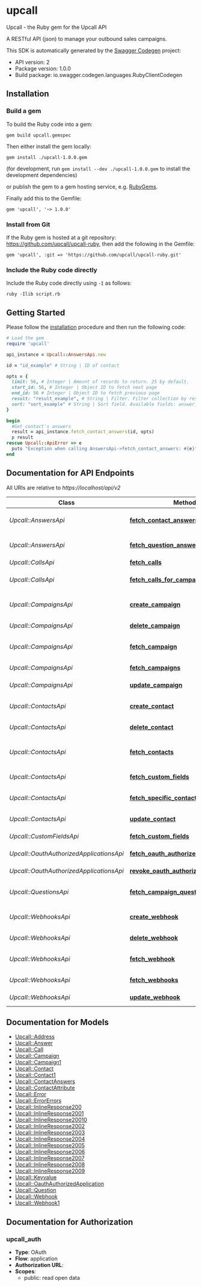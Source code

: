 # upcall

Upcall - the Ruby gem for the Upcall API

A RESTful API (json) to manage your outbound sales campaigns.

This SDK is automatically generated by the [Swagger Codegen](https://github.com/swagger-api/swagger-codegen) project:

- API version: 2
- Package version: 1.0.0
- Build package: io.swagger.codegen.languages.RubyClientCodegen

## Installation

### Build a gem

To build the Ruby code into a gem:

```shell
gem build upcall.gemspec
```

Then either install the gem locally:

```shell
gem install ./upcall-1.0.0.gem
```
(for development, run `gem install --dev ./upcall-1.0.0.gem` to install the development dependencies)

or publish the gem to a gem hosting service, e.g. [RubyGems](https://rubygems.org/).

Finally add this to the Gemfile:

    gem 'upcall', '~> 1.0.0'

### Install from Git

If the Ruby gem is hosted at a git repository: https://github.com/upcall/upcall-ruby, then add the following in the Gemfile:

    gem 'upcall', :git => 'https://github.com/upcall/upcall-ruby.git'

### Include the Ruby code directly

Include the Ruby code directly using `-I` as follows:

```shell
ruby -Ilib script.rb
```

## Getting Started

Please follow the [installation](#installation) procedure and then run the following code:
```ruby
# Load the gem
require 'upcall'

api_instance = Upcall::AnswersApi.new

id = "id_example" # String | ID of contact

opts = { 
  limit: 56, # Integer | Amount of records to return. 25 by default.
  start_id: 56, # Integer | Object ID to fetch next page
  end_id: 56 # Integer | Object ID to fetch previous page
  result: "result_example", # String | Filter. Filter collection by result
  sort: "sort_example" # String | Sort field. Available fields: answer_type, created_at
}

begin
  #Get contact's answers
  result = api_instance.fetch_contact_answers(id, opts)
  p result
rescue Upcall::ApiError => e
  puts "Exception when calling AnswersApi->fetch_contact_answers: #{e}"
end

```

## Documentation for API Endpoints

All URIs are relative to *https://localhost/api/v2*

Class | Method | HTTP request | Description
------------ | ------------- | ------------- | -------------
*Upcall::AnswersApi* | [**fetch_contact_answers**](docs/AnswersApi.md#fetch_contact_answers) | **GET** /contacts/{id}/answers | Get contact's answers
*Upcall::AnswersApi* | [**fetch_question_answers**](docs/AnswersApi.md#fetch_question_answers) | **GET** /questions/{id}/answers | Get question's answers
*Upcall::CallsApi* | [**fetch_calls**](docs/CallsApi.md#fetch_calls) | **GET** /calls | Get all calls
*Upcall::CallsApi* | [**fetch_calls_for_campaign**](docs/CallsApi.md#fetch_calls_for_campaign) | **GET** /campaigns/{id}/calls | Get all calls for a campaign
*Upcall::CampaignsApi* | [**create_campaign**](docs/CampaignsApi.md#create_campaign) | **POST** /campaigns | Create a new campaign
*Upcall::CampaignsApi* | [**delete_campaign**](docs/CampaignsApi.md#delete_campaign) | **DELETE** /campaigns/{id} | Delete a campaign
*Upcall::CampaignsApi* | [**fetch_campaign**](docs/CampaignsApi.md#fetch_campaign) | **GET** /campaigns/{id} | Get a specific campaign
*Upcall::CampaignsApi* | [**fetch_campaigns**](docs/CampaignsApi.md#fetch_campaigns) | **GET** /campaigns | Get all campaigns
*Upcall::CampaignsApi* | [**update_campaign**](docs/CampaignsApi.md#update_campaign) | **PATCH** /campaigns/{id} | Update a campaign
*Upcall::ContactsApi* | [**create_contact**](docs/ContactsApi.md#create_contact) | **POST** /campaigns/{id}/contacts | Add a contact to a campaign
*Upcall::ContactsApi* | [**delete_contact**](docs/ContactsApi.md#delete_contact) | **DELETE** /contacts/{id} | Delete contact
*Upcall::ContactsApi* | [**fetch_contacts**](docs/ContactsApi.md#fetch_contacts) | **GET** /campaigns/{id}/contacts | Get contacts for a campaign
*Upcall::ContactsApi* | [**fetch_custom_fields**](docs/ContactsApi.md#fetch_custom_fields) | **GET** /contacts/{id}/custom_fields | Get custom fields
*Upcall::ContactsApi* | [**fetch_specific_contact**](docs/ContactsApi.md#fetch_specific_contact) | **GET** /contacts/{id} | Get a specific contact
*Upcall::ContactsApi* | [**update_contact**](docs/ContactsApi.md#update_contact) | **PATCH** /contacts/{id} | Update a contact
*Upcall::CustomFieldsApi* | [**fetch_custom_fields**](docs/CustomFieldsApi.md#fetch_custom_fields) | **GET** /contacts/{id}/custom_fields | Get custom fields
*Upcall::OauthAuthorizedApplicationsApi* | [**fetch_oauth_authorized_applications**](docs/OauthAuthorizedApplicationsApi.md#fetch_oauth_authorized_applications) | **GET** /oauth/authorized_applications | 
*Upcall::OauthAuthorizedApplicationsApi* | [**revoke_oauth_authorized_application**](docs/OauthAuthorizedApplicationsApi.md#revoke_oauth_authorized_application) | **DELETE** /oauth/authorized_applications/{id} | 
*Upcall::QuestionsApi* | [**fetch_campaign_questions**](docs/QuestionsApi.md#fetch_campaign_questions) | **GET** /campaigns/{id}/questions | Get campaign's questions
*Upcall::WebhooksApi* | [**create_webhook**](docs/WebhooksApi.md#create_webhook) | **POST** /webhooks | Create a new webhook
*Upcall::WebhooksApi* | [**delete_webhook**](docs/WebhooksApi.md#delete_webhook) | **DELETE** /webhooks/{id} | Delete a webhook
*Upcall::WebhooksApi* | [**fetch_webhook**](docs/WebhooksApi.md#fetch_webhook) | **GET** /webhooks/{id} | Get a specific webhook
*Upcall::WebhooksApi* | [**fetch_webhooks**](docs/WebhooksApi.md#fetch_webhooks) | **GET** /webhooks | Get all webhooks
*Upcall::WebhooksApi* | [**update_webhook**](docs/WebhooksApi.md#update_webhook) | **PATCH** /webhooks/{id} | Update a webhook


## Documentation for Models

 - [Upcall::Address](docs/Address.md)
 - [Upcall::Answer](docs/Answer.md)
 - [Upcall::Call](docs/Call.md)
 - [Upcall::Campaign](docs/Campaign.md)
 - [Upcall::Campaign1](docs/Campaign1.md)
 - [Upcall::Contact](docs/Contact.md)
 - [Upcall::Contact1](docs/Contact1.md)
 - [Upcall::ContactAnswers](docs/ContactAnswers.md)
 - [Upcall::ContactAttribute](docs/ContactAttribute.md)
 - [Upcall::Error](docs/Error.md)
 - [Upcall::ErrorErrors](docs/ErrorErrors.md)
 - [Upcall::InlineResponse200](docs/InlineResponse200.md)
 - [Upcall::InlineResponse2001](docs/InlineResponse2001.md)
 - [Upcall::InlineResponse20010](docs/InlineResponse20010.md)
 - [Upcall::InlineResponse2002](docs/InlineResponse2002.md)
 - [Upcall::InlineResponse2003](docs/InlineResponse2003.md)
 - [Upcall::InlineResponse2004](docs/InlineResponse2004.md)
 - [Upcall::InlineResponse2005](docs/InlineResponse2005.md)
 - [Upcall::InlineResponse2006](docs/InlineResponse2006.md)
 - [Upcall::InlineResponse2007](docs/InlineResponse2007.md)
 - [Upcall::InlineResponse2008](docs/InlineResponse2008.md)
 - [Upcall::InlineResponse2009](docs/InlineResponse2009.md)
 - [Upcall::Keyvalue](docs/Keyvalue.md)
 - [Upcall::OauthAuthorizedApplication](docs/OauthAuthorizedApplication.md)
 - [Upcall::Question](docs/Question.md)
 - [Upcall::Webhook](docs/Webhook.md)
 - [Upcall::Webhook1](docs/Webhook1.md)


## Documentation for Authorization


### upcall_auth

- **Type**: OAuth
- **Flow**: application
- **Authorization URL**: 
- **Scopes**: 
  - public: read open data

